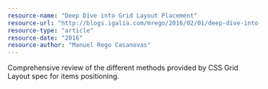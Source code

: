 ```yaml
---
resource-name: "Deep Dive into Grid Layout Placement"
resource-url: "http://blogs.igalia.com/mrego/2016/02/01/deep-dive-into-grid-layout-placement/"
resource-type: "article"
resource-date: "2016"
resource-author: "Manuel Rego Casanovas"
---
```


Comprehensive review of the different methods provided by CSS Grid Layout spec for items positioning.
